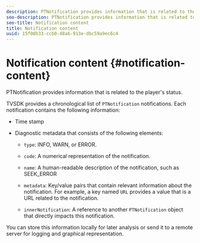 ```yaml
---
description: PTNotification provides information that is related to the player's status.
seo-description: PTNotification provides information that is related to the player's status.
seo-title: Notification content
title: Notification content
uuid: 15f08b33-ccb0-48a6-913e-dbc59a9ec6c4
---
```


# Notification content {#notification-content}

PTNotification provides information that is related to the player's status.

TVSDK provides a chronological list of `PTNotification` notifications. Each notification contains the following information:

* Time stamp 
* Diagnostic metadata that consists of the following elements:

    * `type`: INFO, WARN, or ERROR. 
    * `code`: A numerical representation of the notification. 
    * `name`: A human-readable description of the notification, such as SEEK_ERROR 
    * `metadata`: Key/value pairs that contain relevant information about the notification. For example, a key named `URL` provides a value that is a URL related to the notification. 
    
    * `innerNotification`: A reference to another `PTNotification` object that directly impacts this notification.

You can store this information locally for later analysis or send it to a remote server for logging and graphical representation. 
